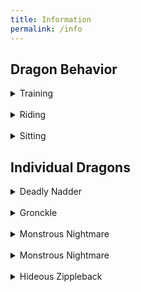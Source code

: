 ```yaml
---
title: Information
permalink: /info
---
```


## Dragon Behavior

<details>
<summary>Training</summary>
Almost every dragon can be trained, but it is different for every dragon.
<br> 
<br> 
Most dragons can be tamed by feeding them cod or salmon, but there are exceptions. 
<br> 
- Boulder Class dragons can be tamed with a variety of rocks, instead of fish. However, the type of rock depends on the dragon.
<br> 
- Some dragons eat different foods based on where they live. 
<br> 
<br> 
Check the Book of Dragons if you are unsure of how to train a specific dragon.
 
</details>
<br> 
<details>
<summary>Riding</summary>
Most tameable dragons can be ridden and flown
<br> 
<br> 
To mount a dragon, interact with it.
<br> 
<br> 
When on a dragon, you can hold down the jump button to travel up and let go to travel down.
<br> 
Use your normal movement controls to move other directions.
<br> 
<br> 
While riding a dragon, you can make it breathe fire. There is a 10 second cooldown between shots
<br> 
- On touch controls, tap the circle in front of you when it turns green to shoot fire in the direction you are looking
<br> 
- On keyboard/mouse or console controller, attack to shoot fire in the direction you are looking
<br> 
</details>

<br> 
<details>
<summary>Sitting</summary>
Every tameable dragon can sit. When sitting, a dragon will not follow you.
<br> 
<br> 
To make a dragon sit, you must be crouching/sneaking. You then interact with them, as if you were going to ride them.
<br> 
The dragon will play a sitting animation, and will be unable to move, whether under its own control or yours.

</details>

## Individual Dragons

<details>
<summary>Deadly Nadder</summary>
<br>
This Tracker Class dragon is protective, but can be tamed at any age using the following foods:
<br>
 - Raw Cod
<br>
 - Raw Salmon
<br>
 - Raw Chicken
<br>
 - Cooked Chicken
<br>
<br>
Deadly Nadders love Cooked Chicken, and can fly almost twice as fast for a short time after being fed it.
<br>
<br>
Nadders can shoot sustained blasts of fire when ridden. The fire is hot enough to set most materials ablaze.
<br>
<br>
This dragon can be found in Dragon Cages

</details>
<br> 

<details>
<summary>Gronckle</summary>
<br>
This Boulder Class dragon is protective, but can be tamed at any age using the following foods:
<br>
 - Stone
<br>
 - Cobblestone
<br>
 - Tuff
<br>
 - Deepslate
<br>
 - Cobbled Deepslate
<br>
 - Andesite
<br>
 - Diorite
<br>
 - Granite
<br>
<br>
Nadders can shoot lava blasts when ridden. The lava blast is hot enough to set most materials ablaze.
<br>
<br>
This dragon can be found in Dragon Cages

</details>
<br> 

<details>
<summary>Monstrous Nightmare</summary>
<br>
This Stoker Class dragon is protective, but can be tamed at any age using the following foods:
<br>
 - Raw Cod
<br>
 - Raw Salmon
<br>
<br>
Nightmares can shoot sustained blasts of fire when ridden. The fire is hot enough to set most materials ablaze.

</details>
<br> 

<details>
<summary>Monstrous Nightmare</summary>
<br>
This Stoker Class dragon is protective, but can be tamed at any age using the following foods:
<br>
 - Raw Cod
<br>
 - Raw Salmon
<br>
<br>
Nightmares can shoot sustained blasts of fire when ridden. The fire is hot enough to set most materials ablaze.

</details>
<br> 
<details>
<summary>Hideous Zippleback</summary>
<br>
This Mystery Class dragon is protective, but can be tamed at any age using the following foods:
<br>
 - Raw Cod
<br>
 - Raw Salmon
<br>
<br>
Zipplebacks can shoot gas explosions when ridden. They explode with much damage, but do not cause fire or destroy blocks.
<br>
<br>
Zipplebacks can be ridden by 2 players. They can both shoot with their own cooldown, but only the player on the left head can control the dragon.

</details>
<br> 
